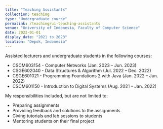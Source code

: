 ```yaml
---
title: "Teaching Assistants"
collection: teaching
type: "Undergraduate course"
permalink: /teaching/ui-teaching-assistants
venue: "University of Indonesia, Faculty of Computer Science"
date: 2023-01-01
display_date: "2021 to 2023"
location: "Depok, Indonesia"
---
```


Assisted lecturers and undergraduate students in the following courses:

- CSCM603154 - Computer Networks (Jan. 2023 – Jun. 2023)
- CSGE602040 - Data Structures & Algorithm (Jul. 2022 – Dec. 2022)
- CSGE601021 - Programming Foundations 2 with Java (Jan. 2022 – Jun. 2022)
- CSCM601150 - Introduction to Digital Systems (Aug. 2021 – Jan. 2022)

My responsibilities included, but are not limited to:

- Preparing assignments
- Providing feedback and solutions to the assignments
- Giving tutorials and lab sessions to students
- Mentoring students on their final project
